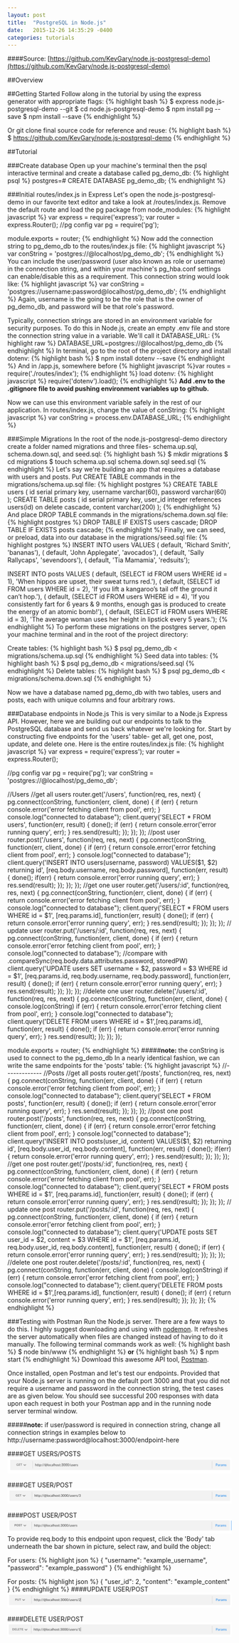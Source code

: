 ```yaml
---
layout: post
title:  "PostgreSQL in Node.js"
date:   2015-12-26 14:35:29 -0400
categories: tutorials
---
```

####Source: [https://github.com/KevGary/node.js-postgresql-demo](https://github.com/KevGary/node.js-postgresql-demo)

##Overview

##Getting Started
Follow along in the tutorial by using the express generator with appropriate flags:
{% highlight bash %}
$ express node.js-postgresql-demo --git
$ cd node.js-postgresql-demo
$ npm install pg --save
$ npm install --save
{% endhighlight %}

Or git clone final source code for reference and reuse:
{% highlight bash %}
$ https://github.com/KevGary/node.js-postgresql-demo
{% endhighlight %}

##Tutorial

###Create database
Open up your machine's terminal then the psql interactive terminal and create a database called pg_demo_db:
{% highlight psql %}
postgres=# CREATE DATABASE pg_demo_db;
{% endhighlight %}

###Initial routes/index.js in Express
Let's open the node.js-postgresql-demo in our favorite text editor and take a look at /routes/index.js.  Remove the default route and load the pg package from node_modules:
{% highlight javascript %}
var express = require('express');
var router = express.Router();
//pg config
var pg = require('pg');

module.exports = router;
{% endhighlight %}
Now add the connection string to pg_demo_db to the routes/index.js file:
{% highlight javascript %}
var conString = 'postgres://@localhost/pg_demo_db';
{% endhighlight %}
You can include the user/password (user also known as role or username) in the connection string, and within your machine's pg_hba.conf settings can enable/disable this as a requirement.  This connection string would look like:
{% highlight javascript %}
var conString = 'postgres://username:password@localhost/pg_demo_db';
{% endhighlight %}
Again, username is the going to be the role that is the owner of pg_demo_db, and password will be that role's password.

Typically, connection strings are stored in an environment variable for security purposes.  To do this in Node.js, create an empty .env file and store the connection string value in a variable.  We'll call it DATABASE_URL:
{% highlight raw %}
DATABASE_URL=postgres://@localhost/pg_demo_db
{% endhighlight %}
In terminal, go to the root of the project directory and install dotenv:
{% highlight bash %}
$ npm install dotenv --save
{% endhighlight %}
And in /app.js, somewhere before 
{% highlight javascript %}var routes = require('./routes/index');
{% endhighlight %}
load dotenv:
{% highlight javascript %}
require('dotenv').load();
{% endhighlight %}
__Add .env to the .gitignore file to avoid pushing environment variables up to github.__

Now we can use this environment variable safely in the rest of our application.  In routes/index.js, change the value of conString:
{% highlight javascript %}
var conString = process.env.DATABASE_URL;
{% endhighlight %}

###Simple Migrations
In the root of the node.js-postgresql-demo directory create a folder named migrations and three files- schema.up.sql, schema.down.sql, and seed.sql:
{% highlight bash %}
$ mkdir migrations
$ cd migrations
$ touch schema.up.sql schema.down.sql seed.sql
{% endhighlight %}
Let's say we're building an app that requires a database with users and posts.  Put CREATE TABLE commands in the migrations/schema.up.sql file:
{% highlight postgres %}
CREATE TABLE users (
  id serial primary key,
  username varchar(60),
  password varchar(60)
);
CREATE TABLE posts (
  id serial primary key,
  user_id integer references users(id) on delete cascade,
  content varchar(200)
);
{% endhighlight %}
And place DROP TABLE commands in the migrations/schema.down.sql file:
{% highlight postgres %}
DROP TABLE IF EXISTS users cascade;
DROP TABLE IF EXISTS posts cascade;
{% endhighlight %}
Finally, we can seed, or preload, data into our database in the migrations/seed.sql file:
{% highlight postgres %}
INSERT INTO
  users
VALUES 
  ( default, 'Richard Smith', 'bananas'),
  ( default, 'John Applegate', 'avocados'),
  ( default, 'Sally Rallycaps', 'sevendoors'),
  ( default, 'Tia Mamamia', 'redsuits');

INSERT INTO
  posts
VALUES
  ( default, (SELECT id FROM users WHERE id = 1), 'When hippos are upset, their sweat turns red.'),
  ( default, (SELECT id FROM users WHERE id = 2), 'If you lift a kangaroo’s tail off the ground it can’t hop.'),
  ( default, (SELECT id FROM users WHERE id = 4), 'If you consistently fart for 6 years & 9 months, enough gas is produced to create the energy of an atomic bomb!'),
  ( default, (SELECT id FROM users WHERE id = 3), 'The average woman uses her height in lipstick every 5 years.');
{% endhighlight %}
To perform these migrations on the postgres server, open your machine terminal and in the root of the project directory:

Create tables:
{% highlight bash %}
$ psql pg_demo_db < migrations/schema.up.sql
{% endhighlight %}
Seed data into tables:
{% highlight bash %}
$ psql pg_demo_db < migrations/seed.sql
{% endhighlight %}
Delete tables:
{% highlight bash %}
$ psql pg_demo_db < migrations/schema.down.sql
{% endhighlight %}

Now we have a database named pg_demo_db with two tables, users and posts, each with unique columns and four arbitrary rows.

###Database endpoints in Node.js
This is very similar to a Node.js Express API.  However, here we are building out our endpoints to talk to the PostgreSQL database and send us back whatever we're looking for.  Start by constructing five endpoints for the 'users' table- get all, get one, post, update, and delete one.  Here is the entire routes/index.js file:
{% highlight javascript %}
var express = require('express');
var router = express.Router();

//pg config
var pg = require('pg');
var conString = 'postgres://@localhost/pg_demo_db';

//Users
//get all users
router.get('/users', function(req, res, next) {
  pg.connect(conString, function(err, client, done) {
    if (err) {
      return console.error('error fetching client from pool', err);
    }
    console.log("connected to database");
    client.query('SELECT * FROM users', function(err, result) {
      done();
      if (err) {
        return console.error('error running query', err);
      }
      res.send(result);
    });
  });
});
//post user
router.post('/users', function(req, res, next) {
  pg.connect(conString, function(err, client, done) {
    if (err) {
      return console.error('error fetching client from pool', err);
    }
    console.log("connected to database");
    client.query('INSERT INTO users(username, password) VALUES($1, $2) returning id', [req.body.username, req.body.password], function(err, result) {
      done();
      if(err) {
        return console.error('error running query', err);
      }
      res.send(result);
    });
  });
});
//get one user
router.get('/users/:id', function(req, res, next) {
  pg.connect(conString, function(err, client, done) {
    if (err) {
      return console.error('error fetching client from pool', err);
    }
    console.log("connected to database");
    client.query('SELECT * FROM users WHERE id = $1', [req.params.id], function(err, result) {
      done();
      if (err) {
        return console.error('error running query', err);
      }
      res.send(result);
    });
  });
});
// update user
router.put('/users/:id', function(req, res, next) {
  pg.connect(conString, function(err, client, done) {
    if (err) {
      return console.error('error fetching client from pool', err);
    }
    console.log("connected to database");
    //compare with .compareSync(req.body.data.attributes.password, storedPW)
    client.query('UPDATE users SET username = $2, password = $3  WHERE id = $1', [req.params.id, req.body.username, req.body.password], function(err, result) {
      done();
      if (err) {
        return console.error('error running query', err);
      }
      res.send(result);
    });
  });
});
//delete one user
router.delete('/users/:id', function(req, res, next) {
  pg.connect(conString, function(err, client, done) {
     console.log(conString)
    if (err) {
      return console.error('error fetching client from pool', err);
    }
    console.log("connected to database");
    client.query('DELETE FROM users WHERE id = $1',[req.params.id], function(err, result) {
      done();
      if (err) {
        return console.error('error running query', err);
      }
      res.send(result);
    });
  });
});

module.exports = router;
{% endhighlight %}
#####__note:__ the conString is used to connect to the pg_demo_db
In a nearly identical fashion, we can write the same endpoints for the 'posts' table:
{% highlight javascript %}
//-------------
//Posts
//get all posts
router.get('/posts', function(req, res, next) {
  pg.connect(conString, function(err, client, done) {
    if (err) {
      return console.error('error fetching client from pool', err);
    }
    console.log("connected to database");
    client.query('SELECT * FROM posts', function(err, result) {
      done();
      if (err) {
        return console.error('error running query', err);
      }
      res.send(result);
    });
  });
});
//post one post
router.post('/posts', function(req, res, next) {
  pg.connect(conString, function(err, client, done) {
    if (err) {
      return console.error('error fetching client from pool', err);
    }
    console.log("connected to database");
    client.query('INSERT INTO posts(user_id, content) VALUES($1, $2) returning id', [req.body.user_id, req.body.content], function(err, result) {
      done();
      if(err) {
        return console.error('error running query', err);
      }
      res.send(result);
    });
  });
});
//get one post
router.get('/posts/:id', function(req, res, next) {
  pg.connect(conString, function(err, client, done) {
    if (err) {
      return console.error('error fetching client from pool', err);
    }
    console.log("connected to database");
    client.query('SELECT * FROM posts WHERE id = $1', [req.params.id], function(err, result) {
      done();
      if (err) {
        return console.error('error running query', err);
      }
      res.send(result);
    });
  });
});
// update one post
router.put('/posts/:id', function(req, res, next) {
  pg.connect(conString, function(err, client, done) {
    if (err) {
      return console.error('error fetching client from pool', err);
    }
    console.log("connected to database");
    client.query('UPDATE posts SET user_id = $2, content = $3  WHERE id = $1', [req.params.id, req.body.user_id, req.body.content], function(err, result) {
      done();
      if (err) {
        return console.error('error running query', err);
      }
      res.send(result);
    });
  });
});
//delete one post
router.delete('/posts/:id', function(req, res, next) {
  pg.connect(conString, function(err, client, done) {
     console.log(conString)
    if (err) {
      return console.error('error fetching client from pool', err);
    }
    console.log("connected to database");
    client.query('DELETE FROM posts WHERE id = $1',[req.params.id], function(err, result) {
      done();
      if (err) {
        return console.error('error running query', err);
      }
      res.send(result);
    });
  });
});
{% endhighlight %}

###Testing with Postman
Run the Node.js server.  There are a few ways to do this.  I highly suggest downloading and using with [nodemon](http://nodemon.io/).  It refreshes the server automatically when files are changed instead of having to do it manually.  The following terminal commands work as well:
{% highlight bash %}
$ node bin/www
{% endhighlight %}
__or__
{% highlight bash %}
$ npm start
{% endhighlight %}
Download this awesome API tool, [Postman](https://chrome.google.com/webstore/detail/postman/fhbjgbiflinjbdggehcddcbncdddomop?hl=en).

Once installed, open Postman and let's test our endpoints.  Provided that your Node.js server is running on the default port 3000 and that you did not require a username and password in the connection string, the test cases are as given below.  You should see successful 200 responses with data upon each request in both your Postman app and in the running node server terminal window.

#####__note:__ if user/password is required in connection string, change all connection strings in examples below to http://username:password@localhost:3000/endpoint-here

####GET USERS/POSTS
![GET all](/images/getAll.png)

####GET USER/POST
![GET one](/images/getOne.png)

####POST USER/POST
![POST one](/images/post.png)
To provide req.body to this endpoint upon request, click the 'Body' tab underneath the bar shown in picture, select raw, and build the object:

For users:
{% highlight json %}
{
  "username": "example_username",
  "password": "example_password"
}
{% endhighlight %}

For posts:
{% highlight json %}
{
  "user_id": 2,
  "content": "example_content"
}
{% endhighlight %}
####UPDATE USER/POST
![UPDATE one](/images/update.png)

####DELETE USER/POST
![DELETE one](/images/deleteOne.png)




